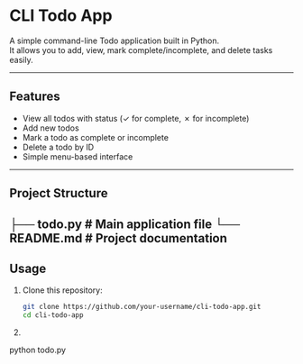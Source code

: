 #  CLI Todo App

A simple command-line Todo application built in Python.  
It allows you to add, view, mark complete/incomplete, and delete tasks easily.

---

##  Features
- View all todos with status (✓ for complete, ✗ for incomplete)
- Add new todos
- Mark a todo as complete or incomplete
- Delete a todo by ID
- Simple menu-based interface

---

##  Project Structure


├── todo.py # Main application file
└── README.md # Project documentation
---

##  Usage
1. Clone this repository:
   ```bash
   git clone https://github.com/your-username/cli-todo-app.git
   cd cli-todo-app

2.
python todo.py



